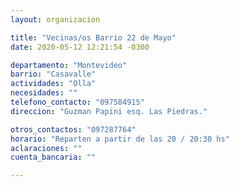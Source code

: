 ```yaml
---
layout: organizacion

title: "Vecinas/os Barrio 22 de Mayo"
date: 2020-05-12 12:21:54 -0300

departamento: "Montevideo"
barrio: "Casavalle"
actividades: "Olla"
necesidades: ""
telefono_contacto: "097584915"
direccion: "Guzman Papini esq. Las Piedras."

otros_contactos: "097287764"
horario: "Reparten a partir de las 20 / 20:30 hs"
aclaraciones: ""
cuenta_bancaria: ""

---
```

